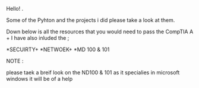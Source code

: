 Hello! . 

Some of the Pyhton and the  projects i did please take a look at them.




Down below is all the resources that you would need to pass the CompTIA A +
I have also inluded the ;

*SECUIRTY+
*NETWOEK+
*MD 100 & 101 


NOTE :

please taek a breif look on the ND100 & 101 as it specialies in microsoft windows it will be of a help   
